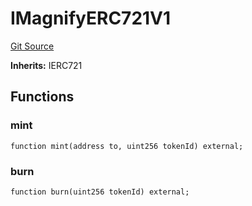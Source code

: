 # IMagnifyERC721V1
[Git Source](https://github.com/Magnify-Cash/magnify-monorepo/blob/83f7c34f9b7f31d25f317e1b417033ab222d09b0/contracts/contracts/interfaces/IMagnifyERC721V1.sol)

**Inherits:**
IERC721


## Functions
### mint


```solidity
function mint(address to, uint256 tokenId) external;
```

### burn


```solidity
function burn(uint256 tokenId) external;
```

